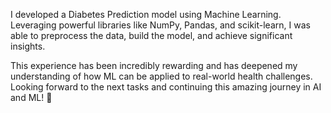 I developed a Diabetes Prediction model using Machine Learning. Leveraging powerful libraries like NumPy, Pandas, and scikit-learn, I was able to preprocess the data, build the model, and achieve significant insights.

This experience has been incredibly rewarding and has deepened my understanding of how ML can be applied to real-world health challenges. Looking forward to the next tasks and continuing this amazing journey in AI and ML! 🌟
